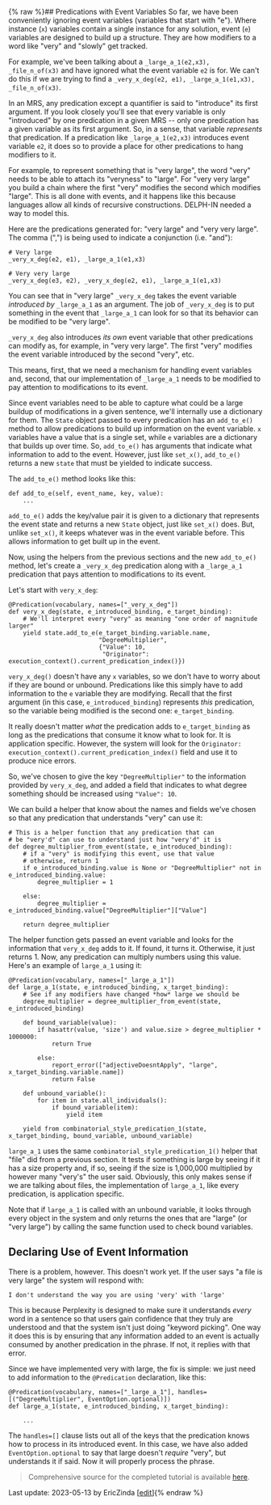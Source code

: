 {% raw %}## Predications with Event Variables
So far, we have been conveniently ignoring event variables (variables that start with "e"). Where instance (`x`) variables contain a single instance for any solution, event (`e`) variables are designed to build up a structure. They are how modifiers to a word like "very" and "slowly" get tracked. 

For example, we've been talking about a `_large_a_1(e2,x3), _file_n_of(x3)` and have ignored what the event variable `e2` is for. We can't do this if we are trying to find a `_very_x_deg(e2, e1), _large_a_1(e1,x3), _file_n_of(x3)`.

In an MRS, any predication except a quantifier is said to "introduce" its first argument. If you look closely you'll see that every variable is only "introduced" by one predication in a given MRS -- only one predication has a given variable as its first argument.  So, in a sense, that variable *represents* that predication.  If a predication like `_large_a_1(e2,x3)` introduces event variable `e2`, it does so to provide a place for other predications to hang modifiers to it.

For example, to represent something that is "very large", the word "very" needs to be able to attach its "veryness" to "large". For "very very large" you build a chain where the first "very" modifies the second which modifies "large". This is all done with events, and it happens like this because languages allow all kinds of recursive constructions. DELPH-IN needed a way to model this.

Here are the predications generated for: "very large" and "very very large". The comma (",") is being used to indicate a conjunction (i.e. "and"):

```
# Very large
_very_x_deg(e2, e1), _large_a_1(e1,x3)

# Very very large
_very_x_deg(e3, e2), _very_x_deg(e2, e1), _large_a_1(e1,x3)
```

You can see that in "very large" `_very_x_deg` takes the event variable *introduced by* `_large_a_1` as an argument. The job of `_very_x_deg` is to put something in the event that `_large_a_1` can look for so that its behavior can be modified to be "very large". 

`_very_x_deg` also introduces *its own* event variable that other predications can modify as, for example, in "very very large". The first "very" modifies the event variable introduced by the second "very", etc.

This means, first, that we need a mechanism for handling event variables and, second, that our implementation of `_large_a_1` needs to be modified to pay attention to modifications to its event.

Since event variables need to be able to capture what could be a large buildup of modifications in a given sentence, we'll internally use a dictionary for them. The `State` object passed to every predication has an `add_to_e()` method to allow predications to build up information on the event variable.  `x` variables have a value that is a single set, while `e` variables are a dictionary that builds up over time. So, `add_to_e()` has arguments that indicate what information to add to the event. However, just like `set_x()`,  `add_to_e()` returns a new `state` that must be yielded to indicate success.

The `add_to_e()` method looks like this:

```
def add_to_e(self, event_name, key, value):
    ...
```
`add_to_e()` adds the key/value pair it is given to a dictionary that represents the event state and returns a new `State` object, just like `set_x()` does. But, unlike `set_x()`, it keeps whatever was in the event variable before. This allows information to get built up in the event.

Now, using the helpers from the previous sections and the new `add_to_e()` method, let's create a `_very_x_deg` predication along with a `_large_a_1` predication that pays attention to modifications to its event.

Let's start with `very_x_deg`:
```
@Predication(vocabulary, names=["_very_x_deg"])
def very_x_deg(state, e_introduced_binding, e_target_binding):
    # We'll interpret every "very" as meaning "one order of magnitude larger"
    yield state.add_to_e(e_target_binding.variable.name, 
                         "DegreeMultiplier", 
                         {"Value": 10, 
                          "Originator": execution_context().current_predication_index()})
```
`very_x_deg()` doesn't have any `x` variables, so we don't have to worry about if they are bound or unbound. Predications like this simply have to add information to the `e` variable they are modifying. Recall that the first argument (in this case, `e_introduced_binding`) represents *this* predication, so the variable being modified is the second one: `e_target_binding`.

It really doesn't matter *what* the predication adds to `e_target_binding` as long as the predications that consume it know what to look for. It is application specific. However, the system will look for the `Originator: execution_context().current_predication_index()` field and use it to produce nice errors. 

So, we've chosen to give the key `"DegreeMultiplier"` to the information provided by `very_x_deg`, and added a field that indicates to what degree something should be increased using `"Value": 10`.

We can build a helper that know about the names and fields we've chosen so that any predication that understands "very" can use it:

```
# This is a helper function that any predication that can
# be "very'd" can use to understand just how "very'd" it is
def degree_multiplier_from_event(state, e_introduced_binding):
    # if a "very" is modifying this event, use that value
    # otherwise, return 1
    if e_introduced_binding.value is None or "DegreeMultiplier" not in e_introduced_binding.value:
        degree_multiplier = 1

    else:
        degree_multiplier = e_introduced_binding.value["DegreeMultiplier"]["Value"]

    return degree_multiplier
```

The helper function gets passed an event variable and looks for the information that `very_x_deg` adds to it. If found, it turns it. Otherwise, it just returns 1. Now, any predication can multiply numbers using this value.  Here's an example of `large_a_1` using it:

```
@Predication(vocabulary, names=["_large_a_1"])
def large_a_1(state, e_introduced_binding, x_target_binding):
    # See if any modifiers have changed *how* large we should be
    degree_multiplier = degree_multiplier_from_event(state, e_introduced_binding)

    def bound_variable(value):
        if hasattr(value, 'size') and value.size > degree_multiplier * 1000000:
            return True

        else:
            report_error(["adjectiveDoesntApply", "large", x_target_binding.variable.name])
            return False

    def unbound_variable():
        for item in state.all_individuals():
            if bound_variable(item):
                yield item

    yield from combinatorial_style_predication_1(state, x_target_binding, bound_variable, unbound_variable)
```
`large_a_1` uses the same `combinatorial_style_predication_1()` helper that "file" did from a previous section. It tests if something is large by seeing if it has a size property and, if so, seeing if the size is 1,000,000 multiplied by however many "very's" the user said. Obviously, this only makes sense if we are talking about files, the implementation of `large_a_1`, like every predication, is application specific.

Note that if `large_a_1` is called with an unbound variable, it looks through every object in the system and only returns the ones that are "large" (or "very large") by calling the same function used to check bound variables.

## Declaring Use of Event Information
There is a problem, however. This doesn't work yet. If the user says "a file is very large" the system will respond with:

```
I don't understand the way you are using 'very' with 'large'
```

This is because Perplexity is designed to make sure it understands *every* word in a sentence so that users gain confidence that they truly are understood and that the system isn't just doing "keyword picking". One way it does this is by ensuring that any information added to an event is actually consumed by another predication in the phrase. If not, it replies with that error.

Since we have implemented very with large, the fix is simple: we just need to add information to the `@Predication` declaration, like this:

```
@Predication(vocabulary, names=["_large_a_1"], handles=[("DegreeMultiplier", EventOption.optional)])
def large_a_1(state, e_introduced_binding, x_target_binding):

    ...
```

The `handles=[]` clause lists out all of the keys that the predication knows how to process in its introduced event. In this case, we have also added `EventOption.optional` to say that large doesn't *require* "very", but understands it if said. Now it will properly process the phrase.

> Comprehensive source for the completed tutorial is available [here](https://github.com/EricZinda/Perplexity).


Last update: 2023-05-13 by EricZinda [[edit](https://github.com/EricZinda/Perplexity/edit/main/docs/pxHowTo/pxHowTo50EventPredications.md)]{% endraw %}